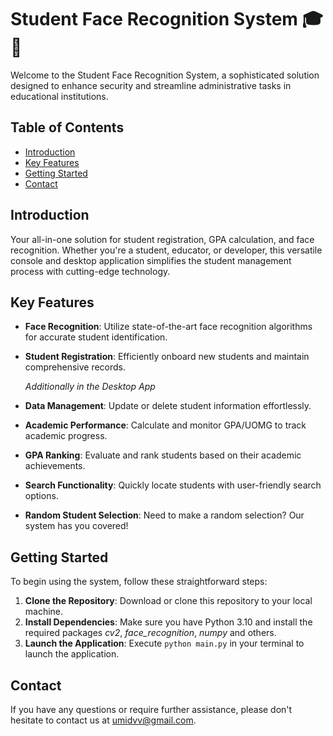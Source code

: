 # Student Face Recognition System 🎓📸

Welcome to the Student Face Recognition System, a sophisticated solution designed to enhance security and streamline administrative tasks in educational institutions.

## Table of Contents
- [Introduction](#introduction)
- [Key Features](#key-features)
- [Getting Started](#getting-started)
- [Contact](#contact)

## Introduction

Your all-in-one solution for student registration, GPA calculation, and face recognition. Whether you're a student, educator, or developer, this versatile console and desktop application simplifies the student management process with cutting-edge technology.

## Key Features

- **Face Recognition**: Utilize state-of-the-art face recognition algorithms for accurate student identification.
- **Student Registration**: Efficiently onboard new students and maintain comprehensive records.
  
   *Additionally in the Desktop App*
- **Data Management**: Update or delete student information effortlessly.
- **Academic Performance**: Calculate and monitor GPA/UOMG to track academic progress.
- **GPA Ranking**: Evaluate and rank students based on their academic achievements.
- **Search Functionality**: Quickly locate students with user-friendly search options.
- **Random Student Selection**: Need to make a random selection? Our system has you covered!

## Getting Started

To begin using the system, follow these straightforward steps:

1. **Clone the Repository**: Download or clone this repository to your local machine.
2. **Install Dependencies**: Make sure you have Python 3.10 and install the required packages *cv2*, *face_recognition*, *numpy* and others.
3. **Launch the Application**: Execute `python main.py` in your terminal to launch the application.

## Contact

If you have any questions or require further assistance, please don't hesitate to contact us at [umidvv@gmail.com](mailto:umidvv@gmail.com).
